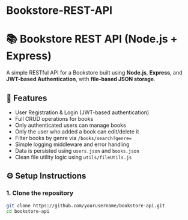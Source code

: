 # Bookstore-REST-API

# 📚 Bookstore REST API (Node.js + Express)

A simple RESTful API for a Bookstore built using **Node.js**, **Express**, and **JWT-based Authentication**, with **file-based JSON storage**.

## 🚀 Features

- User Registration & Login (JWT-based authentication)
- Full CRUD operations for books
- Only authenticated users can manage books
- Only the user who added a book can edit/delete it
- Filter books by genre via `/books/search?genre=`
- Simple logging middleware and error handling
- Data is persisted using `users.json` and `books.json`
- Clean file utility logic using `utils/fileUtils.js`

## ⚙️ Setup Instructions

### 1. Clone the repository

```bash
git clone https://github.com/yourusername/bookstore-api.git
cd bookstore-api

